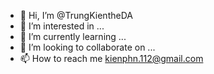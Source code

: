 - 👋 Hi, I’m @TrungKientheDA
- 👀 I’m interested in ...
- 🌱 I’m currently learning ...
- 💞️ I’m looking to collaborate on ...
- 📫 How to reach me kienphn.112@gmail.com

<!---
TrungKientheDA/TrungKientheDA is a ✨ special ✨ repository because its `README.md` (this file) appears on your GitHub profile.
You can click the Preview link to take a look at your changes.
--->
